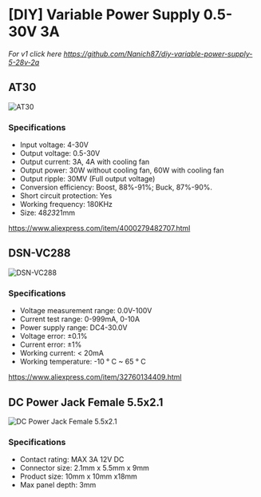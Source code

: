 # [DIY] Variable Power Supply 0.5-30V 3A

*For v1 click here https://github.com/Nanich87/diy-variable-power-supply-5-28v-2a*

## AT30

![AT30](https://github.com/Nanich87/diy-variable-power-supply-1-30v-3a/blob/master/images/at30.jpg)

### Specifications

- Input voltage: 4-30V
- Output voltage: 0.5-30V
- Output current: 3A, 4A with cooling fan
- Output power: 30W without cooling fan, 60W with cooling fan
- Output ripple: 30MV (Full output voltage)
- Conversion efficiency: Boost, 88%-91%; Buck, 87%-90%.
- Short circuit protection: Yes
- Working frequency: 180KHz
- Size: 48*23*21mm

https://www.aliexpress.com/item/4000279482707.html

## DSN-VC288

![DSN-VC288](https://github.com/Nanich87/diy-variable-power-supply-1-30v-3a/blob/master/images/dsn-vc288.jpg)

### Specifications

- Voltage measurement range: 0.0V-100V
- Current test range: 0-999mA, 0-10A
- Power supply range: DC4-30.0V
- Voltage error: ±0.1%
- Current error: ±1%
- Working current: < 20mA
- Working temperature: -10 ° C ~ 65 ° C

https://www.aliexpress.com/item/32760134409.html

## DC Power Jack Female 5.5x2.1

![DC Power Jack Female 5.5x2.1](https://github.com/Nanich87/diy-variable-power-supply-1-30v-3a/blob/master/images/dc-power-jack-female-5.5x2.1.jpg)

### Specifications

- Contact rating: MAX 3A 12V DC
- Connector size: 2.1mm x 5.5mm x 9mm
- Product size: 10mm x 10mm x18mm
- Max panel depth: 3mm

